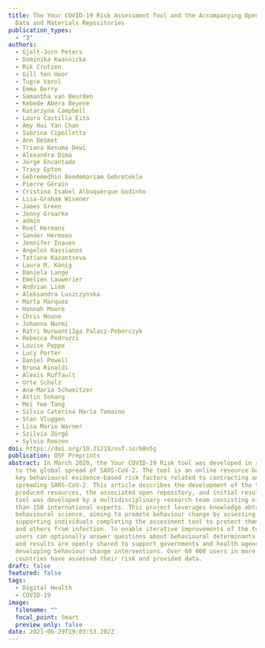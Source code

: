 ```yaml
---
title: The Your COVID-19 Risk Assessment Tool and the Accompanying Open Access
  Data and Materials Repositories
publication_types:
  - "3"
authors:
  - Gjalt-Jorn Peters
  - Dominika Kwasnicka
  - Rik Crutzen
  - Gill ten Hoor
  - Tugce Varol
  - Emma Berry
  - Samantha van Beurden
  - Kebede Abera Beyene
  - Katarzyna Campbell
  - Laura Castillo Eito
  - Amy Hai Yan Chan
  - Sabrina Cipolletta
  - Ann DeSmet
  - Triana Kesuma Dewi
  - Alexandra Dima
  - Jorge Encantado
  - Tracy Epton
  - Gebremedhin Beedemariam Gebretekle
  - Pierre Gérain
  - Cristina Isabel Albuquerque Godinho
  - Lisa-Graham Wisener
  - James Green
  - Jenny Groarke
  - admin
  - Roel Hermans
  - Sander Hermsen
  - Jennifer Inauen
  - Angelos Kassianos
  - Tatiana Kazantseva
  - Laura M. König
  - Daniela Lange
  - Emelien Lauwerier
  - Andrian Liem
  - Aleksandra Luszczynska
  - Marta Marques
  - Hannah Moore
  - Chris Noone
  - Johanna Nurmi
  - Ratri NurwantiIga Palacz-Poborczyk
  - Rebecca Pedruzzi
  - Louise Poppe
  - Lucy Porter
  - Daniel Powell
  - Bruna Rinaldi
  - Alexis Ruffault
  - Urte Scholz
  - Ana-Maria Schweitzer
  - Astin Sokang
  - Mei Yee Tang
  - Silvia Caterina Maria Tomaino
  - Stan Vluggen
  - Lisa Marie Warner
  - Szilvia Zörgő
  - Sylvia Roozen
doi: https://doi.org/10.31219/osf.io/b8n5g
publication: OSF Preprints
abstract: In March 2020, the Your COVID-19 Risk tool was developed in response
  to the global spread of SARS-CoV-2. The tool is an online resource based on
  key behavioural evidence-based risk factors related to contracting and
  spreading SARS-CoV-2. This article describes the development of the tool, the
  produced resources, the associated open repository, and initial results. This
  tool was developed by a multidisciplinary research team consisting of more
  than 150 international experts. This project leverages knowledge obtained in
  behavioural science, aiming to promote behaviour change by assessing risk and
  supporting individuals completing the assessment tool to protect themselves
  and others from infection. To enable iterative improvements of the tool, tool
  users can optionally answer questions about behavioural determinants. The data
  and results are openly shared to support governments and health agencies
  developing behaviour change interventions. Over 60 000 users in more than 150
  countries have assessed their risk and provided data.
draft: false
featured: false
tags:
  - Digital Health
  - COVID-19
image:
  filename: ""
  focal_point: Smart
  preview_only: false
date: 2021-06-29T19:03:53.202Z
---
```

